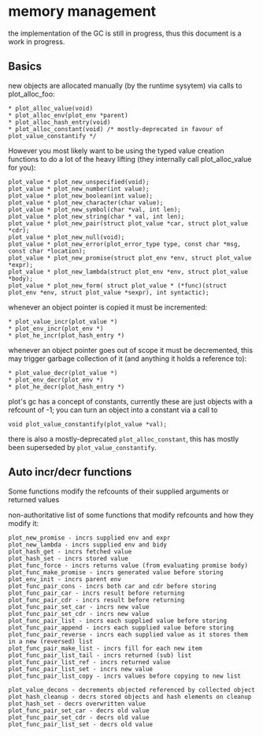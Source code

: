 memory management
=================

the implementation of the GC is still in progress, thus this document is a work in progress.


Basics
----------

new objects are allocated manually (by the runtime sysytem) via calls to plot_alloc_foo:

    * plot_alloc_value(void)
    * plot_alloc_env(plot_env *parent)
    * plot_alloc_hash_entry(void)
    * plot_alloc_constant(void) /* mostly-deprecated in favour of plot_value_constantify */

However you most likely want to be using the typed value creation functions to do a lot of the heavy lifting
(they internally call plot_alloc_value for you):

    plot_value * plot_new_unspecified(void);
    plot_value * plot_new_number(int value);
    plot_value * plot_new_boolean(int value);
    plot_value * plot_new_character(char value);
    plot_value * plot_new_symbol(char *val, int len);
    plot_value * plot_new_string(char * val, int len);
    plot_value * plot_new_pair(struct plot_value *car, struct plot_value *cdr);
    plot_value * plot_new_null(void);
    plot_value * plot_new_error(plot_error_type type, const char *msg, const char *location);
    plot_value * plot_new_promise(struct plot_env *env, struct plot_value *expr);
    plot_value * plot_new_lambda(struct plot_env *env, struct plot_value *body);
    plot_value * plot_new_form( struct plot_value * (*func)(struct plot_env *env, struct plot_value *sexpr), int syntactic);

whenever an object pointer is copied it must be incremented:

    * plot_value_incr(plot_value *)
    * plot_env_incr(plot_env *)
    * plot_he_incr(plot_hash_entry *)

whenever an object pointer goes out of scope it must be decremented, this may
trigger garbage collection of it (and anything it holds a reference to):

    * plot_value_decr(plot_value *)
    * plot_env_decr(plot_env *)
    * plot_he_decr(plot_hash_entry *)

plot's gc has a concept of constants, currently these are just objects with a 
refcount of -1; you can turn an object into a constant via a call to

    void plot_value_constantify(plot_value *val);

there is also a mostly-deprecated `plot_alloc_constant`, this has mostly been superseded by `plot_value_constantify`.


Auto incr/decr functions
---------------------------
Some functions modify the refcounts of their supplied arguments or returned values

non-authoritative list of some functions that modify refcounts and how they modify it:

    plot_new_promise - incrs supplied env and expr
    plot_new_lambda - incrs supplied env and bidy
    plot_hash_get - incrs fetched value
    plot_hash_set - incrs stored value
    plot_func_force - incrs returns value (from evaluating promise body)
    plot_func_make_promise - incrs generated value before storing
    plot_env_init - incrs parent env
    plot_func_pair_cons - incrs both car and cdr before storing
    plot_func_pair_car - incrs result before returning
    plot_func_pair_cdr - incrs result before returning
    plot_func_pair_set_car - incrs new value
    plot_func_pair_set_cdr - incrs new value
    plot_func_pair_list - incrs each supplied value before storing
    plot_func_pair_append - incrs each supplied value before storing
    plot_func_pair_reverse - incrs each supplied value as it stores them in a new (reversed) list
    plot_func_pair_make_list - incrs fill for each new item
    plot_func_pair_list_tail - incrs returned (sub) list
    plot_func_pair_list_ref - incrs returned value
    plot_func_pair_list_set - incrs new value
    plot_func_pair_list_copy - incrs values before copying to new list

    plot_value_decons - decrements objected referenced by collected object
    plot_hash_cleanup - decrs stored objects and hash elements on cleanup
    plot_hash_set - decrs overwritten value
    plot_func_pair_set_car - decrs old value
    plot_func_pair_set_cdr - decrs old value
    plot_func_pair_list_set - decrs old value


